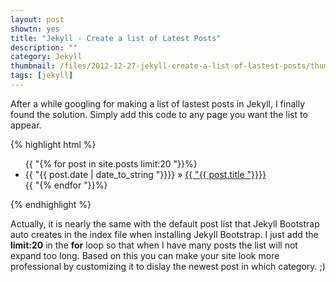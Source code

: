 ```yaml
---
layout: post
showtn: yes
title: "Jekyll - Create a list of Latest Posts"
description: ""
category: Jekyll
thumbnail: /files/2012-12-27-jekyll-create-a-list-of-lastest-posts/thumbnail.png
tags: [jekyll]
---
```



After a while googling for making a list of lastest posts in Jekyll, I finally
found the solution. Simply add this code to any page you want the list to
appear.

{% highlight html %}
<ul class="posts">  
	{{ "{% for post in site.posts limit:20 "}}%}  
	   <li>  
		   <span>{{ "{{ post.date | date_to_string "}}}}</span> &raquo;  
		   <a href="{{ "{{ BASE_PATH "}}}}{{ "{{ post.url "}}}}">  
		   {{ "{{ post.title "}}}}</a>  
	   </li>  
	{{ "{% endfor "}}%}  
</ul>
{% endhighlight %}

<!-- more -->

Actually, it is nearly the same with the default post list that Jekyll Bootstrap auto creates
in the index file when installing Jekyll Bootstrap. I just add the **limit:20** in the
**for** loop so that when I have many posts the list will not expand too long.
Based on this you can make your site look more professional by customizing it to
dislay the newest post in which category. ;)
